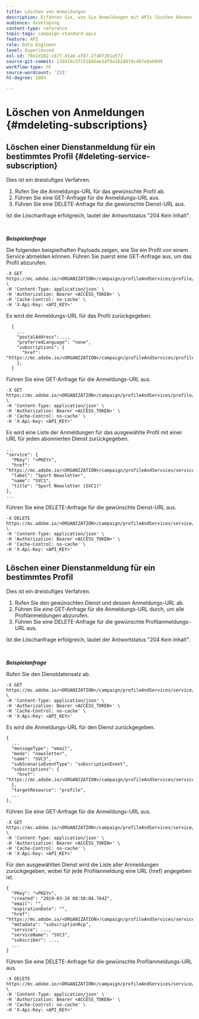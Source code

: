 ```yaml
---
title: Löschen von Anmeldungen
description: Erfahren Sie, wie Sie Anmeldungen mit APIs löschen können.
audience: developing
content-type: reference
topic-tags: campaign-standard-apis
feature: API
role: Data Engineer
level: Experienced
exl-id: 76e2d102-c877-41a6-af87-2f407201a572
source-git-commit: 13d419c5fc51845ee14f8a3b288f4c467e0a60d9
workflow-type: ht
source-wordcount: '233'
ht-degree: 100%

---
```


# Löschen von Anmeldungen {#mdeleting-subscriptions}

<!--NOTE TO WRITER: There are two duplicate headings that seem to have the same content. Delete one? Rename if different?-->

## Löschen einer Dienstanmeldung für ein bestimmtes Profil {#deleting-service-subscription}

Dies ist ein dreistufiges Verfahren.

1. Rufen Sie die Anmeldungs-URL für das gewünschte Profil ab.
1. Führen Sie eine GET-Anfrage für die Anmeldungs-URL aus.
1. Führen Sie eine DELETE-Anfrage für die gewünschte Dienst-URL aus.

Ist die Löschanfrage erfolgreich, lautet der Antwortstatus &quot;204 Kein Inhalt&quot;.

<br/>

***Beispielanfrage***

Die folgenden beispielhaften Payloads zeigen, wie Sie ein Profil von einem Service abmelden können. Führen Sie zuerst eine GET-Anfrage aus, um das Profil abzurufen.

```
-X GET https://mc.adobe.io/<ORGANIZATION>/campaign/profileAndServices/profile/<PKEY> \
-H 'Content-Type: application/json' \
-H 'Authorization: Bearer <ACCESS_TOKEN>' \
-H 'Cache-Control: no-cache' \
-H 'X-Api-Key: <API_KEY>'
```

Es wird die Anmeldungs-URL für das Profil zurückgegeben.

```
  {
    ...
    "postalAddress":...,
    "preferredLanguage": "none",
    "subscriptions": {
      "href": "https://mc.adobe.io/<ORGANIZATION>/campaign/profileAndServices/profile/<PKEY>/subscriptions/"
    },
  }
```

Führen Sie eine GET-Anfrage für die Anmeldungs-URL aus.

```
-X GET https://mc.adobe.io/<ORGANIZATION>/campaign/profileAndServices/profile/<PKEY>/subscriptions \
-H 'Content-Type: application/json' \
-H 'Authorization: Bearer <ACCESS_TOKEN>' \
-H 'Cache-Control: no-cache' \
-H 'X-Api-Key: <API_KEY>'
```

Es wird eine Liste der Anmeldungen für das ausgewählte Profil mit einer URL für jeden abonnierten Dienst zurückgegeben.

```
...
"service": {
  "PKey": "<PKEY>",
  "href": "https://mc.adobe.io/<ORGANIZATION>/campaign/profileAndServices/service/<PKEY>",
  "label": "Sport Newsletter",
  "name": "SVC1",
  "title": "Sport Newsletter (SVC1)"
},
...
```

Führen Sie eine DELETE-Anfrage für die gewünschte Dienst-URL aus.

```
-X DELETE https://mc.adobe.io/<ORGANIZATION>/campaign/profileAndServices/service/<PKEY> \
-H 'Content-Type: application/json' \
-H 'Authorization: Bearer <ACCESS_TOKEN>' \
-H 'Cache-Control: no-cache' \
-H 'X-Api-Key: <API_KEY>'
```

<!-- + réponse -->

## Löschen einer Dienstanmeldung für ein bestimmtes Profil

Dies ist ein dreistufiges Verfahren.

1. Rufen Sie den gewünschten Dienst und dessen Anmeldungs-URL ab.
1. Führen Sie eine GET-Anfrage für die Anmeldungs-URL durch, um alle Profilanmeldungen abzurufen.
1. Führen Sie eine DELETE-Anfrage für die gewünschte Profilanmeldungs-URL aus.

Ist die Löschanfrage erfolgreich, lautet der Antwortstatus &quot;204 Kein Inhalt&quot;.

<br/>

***Beispielanfrage***

Rufen Sie den Dienstdatensatz ab.

```
-X GET https://mc.adobe.io/<ORGANIZATION>/campaign/profileAndServices/service/<PKEY> \
-H 'Content-Type: application/json' \
-H 'Authorization: Bearer <ACCESS_TOKEN>' \
-H 'Cache-Control: no-cache' \
-H 'X-Api-Key: <API_KEY>'
```

Es wird die Anmeldungs-URL für den Dienst zurückgegeben.

```
{
  ...
  "messageType": "email",
  "mode": "newsletter",
  "name": "SVC3",
  "subScenarioEventType": "subscriptionEvent",
  "subscriptions": {
    "href": "https://mc.adobe.io/<ORGANIZATION>/campaign/profileAndServices/service/<PKEY>/subscriptions/"
  },
  "targetResource": "profile",
  ...
},
```

Führen Sie eine GET-Anfrage für die Anmeldungs-URL aus.

```
-X GET https://mc.adobe.io/<ORGANIZATION>/campaign/profileAndServices/service/<PKEY>/subscriptions \
-H 'Content-Type: application/json' \
-H 'Authorization: Bearer <ACCESS_TOKEN>' \
-H 'Cache-Control: no-cache' \
-H 'X-Api-Key: <API_KEY>'
```

Für den ausgewählten Dienst wird die Liste aller Anmeldungen zurückgegeben, wobei für jede Profilanmeldung eine URL (href) angegeben ist.

```
{
  "PKey": "<PKEY>",
  "created": "2019-03-26 08:58:04.764Z",
  "email": "",
  "expirationDate": "",
  "href": "https://mc.adobe.io/<ORGANIZATION>/campaign/profileAndServices/service/<PKEY>/subscriptions/<PKEY>",
  "metadata": "subscriptionRcp",
  "service": ...,
  "serviceName": "SVC3",
  "subscriber": ...,
  ...
}
```

Führen Sie eine DELETE-Anfrage für die gewünschte Profilanmeldungs-URL aus.

```
-X DELETE https://mc.adobe.io/<ORGANIZATION>/campaign/profileAndServices/service/<PKEY>/subscriptions/<PKEY> \
-H 'Content-Type: application/json' \
-H 'Authorization: Bearer <ACCESS_TOKEN>' \
-H 'Cache-Control: no-cache' \
-H 'X-Api-Key: <API_KEY>'
```

<!-- + réponse -->
